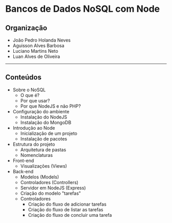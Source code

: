 # Bancos de Dados NoSQL com Node

## Organização

-   João Pedro Holanda Neves
-   Aguisson Alves Barbosa
-   Luciano Martins Neto
-   Luan Alves de Oliveira

---

## Conteúdos

-   Sobre o NoSQL
    -   O que é?
    -   Por que usar?
    -   Por que NodeJS e não PHP?
-   Configuração do ambiente
    -   Instalação do NodeJS
    -   Instalação do MongoDB
-   Introdução ao Node
    -   Inicialização de um projeto
    -   Instalação de pacotes
-   Estrutura do projeto
    -   Arquitetura de pastas
    -   Nomenclaturas
-   Front-end
    -   Visualizações (Views)
-   Back-end
    -   Modelos (Models)
    -   Controladores (Controllers)
    -   Servidor em NodeJS (Express)
    -   Criação do modelo "tarefas"
    -   Controladores
        -   Criação do fluxo de adicionar tarefas
        -   Criação do fluxo de listar as tarefas
        -   Criação do fluxo de concluir uma tarefa
